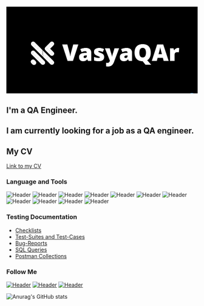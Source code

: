![Header](https://github.com/Vasyanel69/Vasyanel69/blob/main/assets/Logo2.jpg)
## I'm a QA Engineer. 
## I am currently looking for a job as a QA engineer. 
## My CV
[Link to my CV](https://drive.google.com/file/d/1SSc7b_kgWgvwuL6OUM005bRozs4X55ov/view?usp=share_link)

### Language and Tools
![Header](https://img.shields.io/badge/Jira-090909?style=for-the-badge&logo=jira&logoColor=136be1)
![Header](https://img.shields.io/badge/Postman-090909?style=for-the-badge&logo=postman&logoColor=f76935)
![Header](https://img.shields.io/badge/Swagger-090909?style=for-the-badge&logo=swagger&logoColor=7ede2b)
![Header](https://img.shields.io/badge/Github-090909?style=for-the-badge&logo=github&logoColor=8cc4d7)
![Header](https://img.shields.io/badge/AzureDevops-090909?style=for-the-badge&logo=azuredevops&logoColor=0074d0)
![Header](https://img.shields.io/badge/%20-Soap%20UI%20-black?style=for-the-badge&logo=soapUI)
![Header](https://img.shields.io/badge/MySQL-090909?style=for-the-badge&logo=mysql&logoColor=00618a)
![Header](https://img.shields.io/badge/DevTools-090909?style=for-the-badge&logo=googlechrome&logoColor=2674f2)
![Header](https://img.shields.io/badge/TestRail-090909?style=for-the-badge&logo=&logoColor=71b556)
![Header](https://img.shields.io/badge/Fiddler-090909?style=for-the-badge&logo=fiddler&logoColor=8cc4d7)
![Header](https://img.shields.io/badge/CharlesProxy-090909?style=for-the-badge&logo=charlesproxy&logoColor=8cc4d7)

### Testing Documentation

- [Checklists](https://github.com/Vasyanel69/Checklists.git)
- [Test-Suites and Test-Cases](https://github.com/Vasyanel69/Test-Suites-and-Test-Cases.git)
- [Bug-Reports](https://github.com/Vasyanel69/Bug-Reports.git)
- [SQL Queries](https://drive.google.com/drive/folders/1txm_iyAzMoPko_-HHHCs9XKrDz9IbXrz?usp=share_link)
- [Postman Collections](https://www.postman.com/vasya-r69/workspace/my-workspace/collection/25064973-af72ff03-d823-40de-b3e0-41ad99c3e2dd?action=share&creator=25064973)

### Follow Me
[![Header](https://img.shields.io/badge/Instagram-090909?style=for-the-badge&logo=instagram&logoColor=9939a3)](https://www.instagram.com/vasya_rybchikov/)
[![Header](https://img.shields.io/badge/Telegram-090909?style=for-the-badge&logo=telegram&logoColor=31a5db)](https://t.me/VasyaQAr)
[![Header](https://img.shields.io/badge/Linkedin-090909?style=for-the-badge&logo=linkedin&logoColor=0073b1)](https://www.linkedin.com/in/vasyaQAr/)

![Anurag's GitHub stats](https://github-readme-stats.vercel.app/api?username=Vasyanel69&show_icons=true&theme=gruvbox)